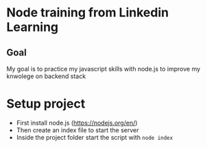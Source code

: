 # Node training from Linkedin Learning

## Goal
My goal is to practice my javascript skills with node.js to improve my knwolege on backend stack

# Setup project
- First install node.js (https://nodejs.org/en/)
- Then create an index file to start the server
- Inside the project folder start the script with `node index`
